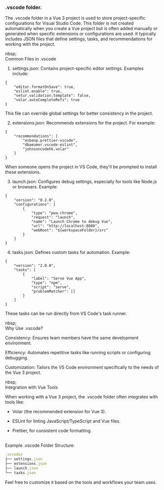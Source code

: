 ### .vscode folder.


The .vscode folder in a Vue 3 project is used to store project-specific configurations for Visual Studio Code. This folder is not created automatically when you create a Vue project but is often added manually or generated when specific extensions or configurations are used. It typically includes JSON files that define settings, tasks, and recommendations for working with the project.

nbsp;<br>
Common Files in .vscode

1. settings.json: Contains project-specific editor settings. Examples include:

```
{
    "editor.formatOnSave": true,
    "eslint.enable": true,
    "vetur.validation.template": false,
    "volar.autoCompleteRefs": true
}
```

This file can override global settings for better consistency in the project.


2. extensions.json: Recommends extensions for the project. For example:

```
{
    "recommendations": [
        "esbenp.prettier-vscode",
        "dbaeumer.vscode-eslint",
        "johnsoncodehk.volar"
    ]
}
```

When someone opens the project in VS Code, they'll be prompted to install these extensions.


3. launch.json: Configures debug settings, especially for tools like Node.js or browsers. Example:

```
{
    "version": "0.2.0",
    "configurations": [
        {
            "type": "pwa-chrome",
            "request": "launch",
            "name": "Launch Chrome to debug Vue",
            "url": "http://localhost:8080",
            "webRoot": "${workspaceFolder}/src"
        }
    ]
}
```


4. tasks.json: Defines custom tasks for automation. Example:

```
{
    "version": "2.0.0",
    "tasks": [
        {
            "label": "Serve Vue App",
            "type": "npm",
            "script": "serve",
            "problemMatcher": []
        }
    ]
}
```

These tasks can be run directly from VS Code's task runner.


nbsp;<br>
Why Use .vscode?

Consistency: Ensures team members have the same development environment.

Efficiency: Automates repetitive tasks like running scripts or configuring debugging.

Customization: Tailors the VS Code environment specifically to the needs of the Vue 3 project.


nbsp;<br>
Integration with Vue Tools

When working with a Vue 3 project, the .vscode folder often integrates with tools like:

- Volar (the recommended extension for Vue 3).

- ESLint for linting JavaScript/TypeScript and Vue files.

- Prettier, for consistent code formatting.

&nbsp;<br>
Example .vscode Folder Structure:

``` js
.vscode/
├── settings.json
├── extensions.json
├── launch.json
└── tasks.json
```

Feel free to customize it based on the tools and workflows your team uses.


